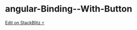 # angular-Binding--With-Button

[Edit on StackBlitz ⚡️](https://stackblitz.com/edit/angular-ivy-h5kppg)